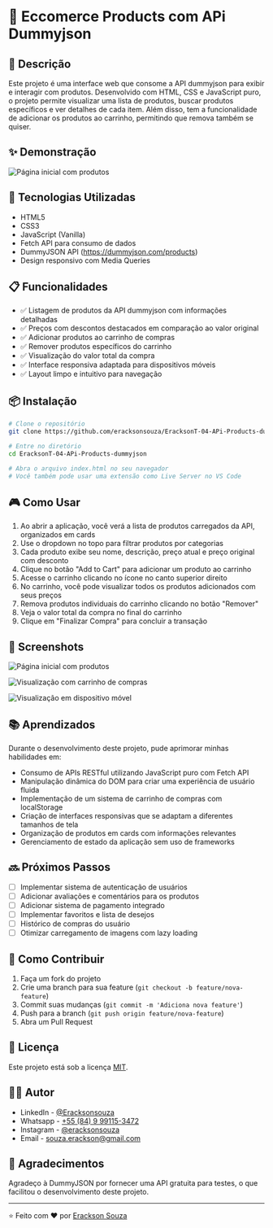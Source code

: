 # 🚀 Eccomerce Products com APi Dummyjson

## 📝 Descrição
Este projeto é uma interface web que consome a API dummyjson para exibir e interagir com produtos. Desenvolvido com HTML, CSS e JavaScript puro, o projeto permite visualizar uma lista de produtos, buscar produtos específicos e ver detalhes de cada item. Além disso, tem a funcionalidade de adicionar os produtos ao carrinho, permitindo que remova também se quiser.

## ✨ Demonstração
![Página inicial com produtos](https://github.com/user-attachments/assets/ea7bacf6-acc9-4c1f-b179-73dcf6f554d8)

## 🔧 Tecnologias Utilizadas
- HTML5
- CSS3
- JavaScript (Vanilla)
- Fetch API para consumo de dados
- DummyJSON API (https://dummyjson.com/products)
- Design responsivo com Media Queries

## 📋 Funcionalidades
- ✅ Listagem de produtos da API dummyjson com informações detalhadas
- ✅ Preços com descontos destacados em comparação ao valor original
- ✅ Adicionar produtos ao carrinho de compras
- ✅ Remover produtos específicos do carrinho
- ✅ Visualização do valor total da compra
- ✅ Interface responsiva adaptada para dispositivos móveis
- ✅ Layout limpo e intuitivo para navegação

## 📦 Instalação
```bash
# Clone o repositório
git clone https://github.com/eracksonsouza/EracksonT-04-APi-Products-dummyjson.git

# Entre no diretório
cd EracksonT-04-APi-Products-dummyjson

# Abra o arquivo index.html no seu navegador
# Você também pode usar uma extensão como Live Server no VS Code
```

## 🎮 Como Usar
1. Ao abrir a aplicação, você verá a lista de produtos carregados da API, organizados em cards
2. Use o dropdown no topo para filtrar produtos por categorias
3. Cada produto exibe seu nome, descrição, preço atual e preço original com desconto
4. Clique no botão "Add to Cart" para adicionar um produto ao carrinho
5. Acesse o carrinho clicando no ícone no canto superior direito
6. No carrinho, você pode visualizar todos os produtos adicionados com seus preços
7. Remova produtos individuais do carrinho clicando no botão "Remover"
8. Veja o valor total da compra no final do carrinho
9. Clique em "Finalizar Compra" para concluir a transação

## 📸 Screenshots
![Página inicial com produtos](https://github.com/user-attachments/assets/ea7bacf6-acc9-4c1f-b179-73dcf6f554d8)

![Visualização com carrinho de compras](https://github.com/user-attachments/assets/752cbfd2-a654-4b89-929d-f172f557fa55)

![Visualização em dispositivo móvel](https://github.com/user-attachments/assets/f7da39bd-a23b-40ff-9fe3-e36e6b84a190)

## 📚 Aprendizados
Durante o desenvolvimento deste projeto, pude aprimorar minhas habilidades em:

- Consumo de APIs RESTful utilizando JavaScript puro com Fetch API
- Manipulação dinâmica do DOM para criar uma experiência de usuário fluida
- Implementação de um sistema de carrinho de compras com localStorage
- Criação de interfaces responsivas que se adaptam a diferentes tamanhos de tela
- Organização de produtos em cards com informações relevantes
- Gerenciamento de estado da aplicação sem uso de frameworks

## 🔜 Próximos Passos
- [ ] Implementar sistema de autenticação de usuários
- [ ] Adicionar avaliações e comentários para os produtos
- [ ] Adicionar sistema de pagamento integrado
- [ ] Implementar favoritos e lista de desejos
- [ ] Histórico de compras do usuário
- [ ] Otimizar carregamento de imagens com lazy loading

## 🤝 Como Contribuir
1. Faça um fork do projeto
2. Crie uma branch para sua feature (`git checkout -b feature/nova-feature`)
3. Commit suas mudanças (`git commit -m 'Adiciona nova feature'`)
4. Push para a branch (`git push origin feature/nova-feature`)
5. Abra um Pull Request

## 📄 Licença
Este projeto está sob a licença [MIT](https://choosealicense.com/licenses/mit/).

## 👨‍💻 Autor
- LinkedIn - [@Eracksonsouza](https://www.linkedin.com/in/eracksonsouza)
- Whatsapp - [+55 (84) 9 99115-3472](https://wa.me/5584991153472)
- Instagram - [@eracksonsouza](https://www.instagram.com/eracksonsouza/) 
- Email - [souza.erackson@gmail.com](mailto:souza.erackson@gmail.com)


## 🙏 Agradecimentos
Agradeço à DummyJSON por fornecer uma API gratuita para testes, o que facilitou o desenvolvimento deste projeto.

---

⭐️ Feito com ❤️ por [Erackson Souza](https://github.com/eracksonsouza)
